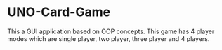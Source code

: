 # UNO-Card-Game
This a GUI application based on OOP concepts. This game has 4 player modes which are single player, two player, three player and 4 players.

